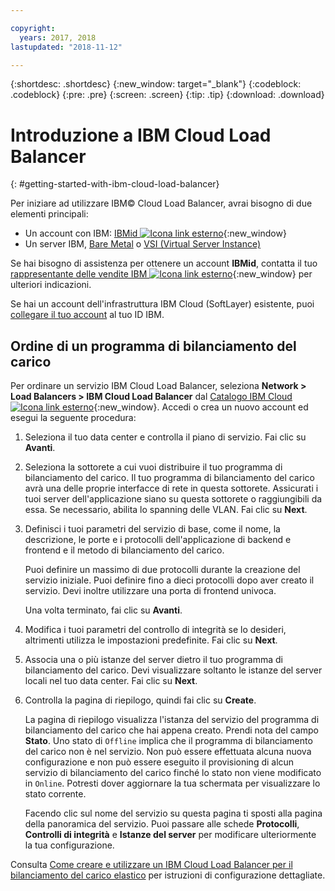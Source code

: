 ```yaml
---

copyright:
  years: 2017, 2018
lastupdated: "2018-11-12"

---
```


{:shortdesc: .shortdesc}
{:new_window: target="_blank"}
{:codeblock: .codeblock}
{:pre: .pre}
{:screen: .screen}
{:tip: .tip}
{:download: .download}


# Introduzione a IBM Cloud Load Balancer
{: #getting-started-with-ibm-cloud-load-balancer}

Per iniziare ad utilizzare IBM© Cloud Load Balancer, avrai bisogno di due elementi principali:

* Un account con IBM: [IBMid ![Icona link esterno](../../icons/launch-glyph.svg "Icona link esterno")](https://www.ibm.com/account/us-en/signup/register.html){:new_window}
* Un server IBM, [Bare Metal](/docs/bare-metal?topic=bare-metal-about) o [VSI (Virtual Server Instance)](/docs/vsi-is?topic=virtual-servers-is-gettingstartedvsigen#gettingstartedvsigen)

Se hai bisogno di assistenza per ottenere un account **IBMid**, contatta il tuo [rappresentante delle vendite IBM ![Icona link esterno](../../icons/launch-glyph.svg "Icona link esterno")](https://www.ibm.com/cloud-computing/bluemix/contact-us){:new_window} per ulteriori indicazioni.

Se hai un account dell'infrastruttura IBM Cloud (SoftLayer) esistente, puoi [collegare il tuo account](/docs/account?topic=account-unifyingaccounts) al tuo ID IBM.

## Ordine di un programma di bilanciamento del carico

Per ordinare un servizio IBM Cloud Load Balancer, seleziona **Network > Load Balancers > IBM Cloud Load Balancer** dal [Catalogo IBM Cloud  ![Icona link esterno](../../icons/launch-glyph.svg "Icona link esterno")](https://console.bluemix.net/catalog/infrastructure/load-balancer-group){:new_window}. Accedi o crea un nuovo account ed esegui la seguente procedura:

1. Seleziona il tuo data center e controlla il piano di servizio. Fai clic su **Avanti**.
2. Seleziona la sottorete a cui vuoi distribuire il tuo programma di bilanciamento del carico. Il tuo programma di bilanciamento del carico avrà una delle proprie interfacce di rete in questa sottorete. Assicurati i tuoi server dell'applicazione siano su questa sottorete o raggiungibili da essa. Se necessario, abilita lo spanning delle VLAN. Fai clic su **Next**.
3. Definisci i tuoi parametri del servizio di base, come il nome, la descrizione, le porte e i protocolli dell'applicazione di backend e frontend e il metodo di bilanciamento del carico.

	Puoi definire un massimo di due protocolli durante la creazione del servizio iniziale. Puoi definire fino a dieci protocolli dopo aver creato il servizio. Devi inoltre utilizzare una porta di frontend univoca.

	Una volta terminato, fai clic su **Avanti**.

4. Modifica i tuoi parametri del controllo di integrità se lo desideri, altrimenti utilizza le impostazioni predefinite. Fai clic su **Next**.
5. Associa una o più istanze del server dietro il tuo programma di bilanciamento del carico. Devi visualizzare soltanto le istanze del server locali nel tuo data center. Fai clic su **Next**.
6. Controlla la pagina di riepilogo, quindi fai clic su **Create**.

	La pagina di riepilogo visualizza l'istanza del servizio del programma di bilanciamento del carico che hai appena creato. Prendi nota del campo **Stato**. Uno stato di `Offline` implica che il programma di bilanciamento del carico non è nel servizio. Non può essere effettuata alcuna nuova configurazione e non può essere eseguito il provisioning di alcun servizio di bilanciamento del carico finché lo stato non viene modificato in `Online`. Potresti dover aggiornare la tua schermata per visualizzare lo stato corrente.

	Facendo clic sul nome del servizio su questa pagina ti sposti alla pagina della panoramica del servizio. Puoi passare alle schede **Protocolli**, **Controlli di integrità** e **Istanze del server** per modificare ulteriormente la tua configurazione.

Consulta [Come creare e utilizzare un IBM Cloud Load Balancer per il bilanciamento del carico elastico](/docs/infrastructure/loadbalancer-service?topic=loadbalancer-service-creating-and-using-an-ibm-cloud-load-balancer-for-elastic-server-load-balancing) per istruzioni di configurazione dettagliate.
